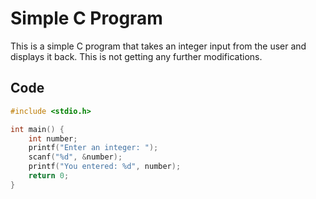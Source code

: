 # Simple C Program

This is a simple C program that takes an integer input from the user and displays it back.
This is not getting any further modifications.
## Code

```c
#include <stdio.h>

int main() {
    int number;
    printf("Enter an integer: ");
    scanf("%d", &number);
    printf("You entered: %d", number);
    return 0;
} 